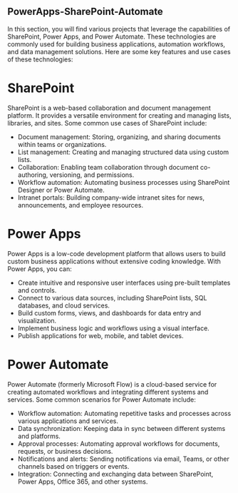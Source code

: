 ## PowerApps-SharePoint-Automate

In this section, you will find various projects that leverage the capabilities of SharePoint, Power Apps, and Power Automate. These technologies are commonly used for building business applications, automation workflows, and data management solutions. Here are some key features and use cases of these technologies:

# SharePoint
SharePoint is a web-based collaboration and document management platform. It provides a versatile environment for creating and managing lists, libraries, and sites. Some common use cases of SharePoint include:

- Document management: Storing, organizing, and sharing documents within teams or organizations.
- List management: Creating and managing structured data using custom lists.
- Collaboration: Enabling team collaboration through document co-authoring, versioning, and permissions.
- Workflow automation: Automating business processes using SharePoint Designer or Power Automate.
- Intranet portals: Building company-wide intranet sites for news, announcements, and employee resources.

  
# Power Apps
Power Apps is a low-code development platform that allows users to build custom business applications without extensive coding knowledge. With Power Apps, you can:

- Create intuitive and responsive user interfaces using pre-built templates and controls.
- Connect to various data sources, including SharePoint lists, SQL databases, and cloud services.
- Build custom forms, views, and dashboards for data entry and visualization.
- Implement business logic and workflows using a visual interface.
- Publish applications for web, mobile, and tablet devices.

  
# Power Automate
Power Automate (formerly Microsoft Flow) is a cloud-based service for creating automated workflows and integrating different systems and services. Some common scenarios for Power Automate include:

- Workflow automation: Automating repetitive tasks and processes across various applications and services.
- Data synchronization: Keeping data in sync between different systems and platforms.
- Approval processes: Automating approval workflows for documents, requests, or business decisions.
- Notifications and alerts: Sending notifications via email, Teams, or other channels based on triggers or events.
- Integration: Connecting and exchanging data between SharePoint, Power Apps, Office 365, and other systems.
